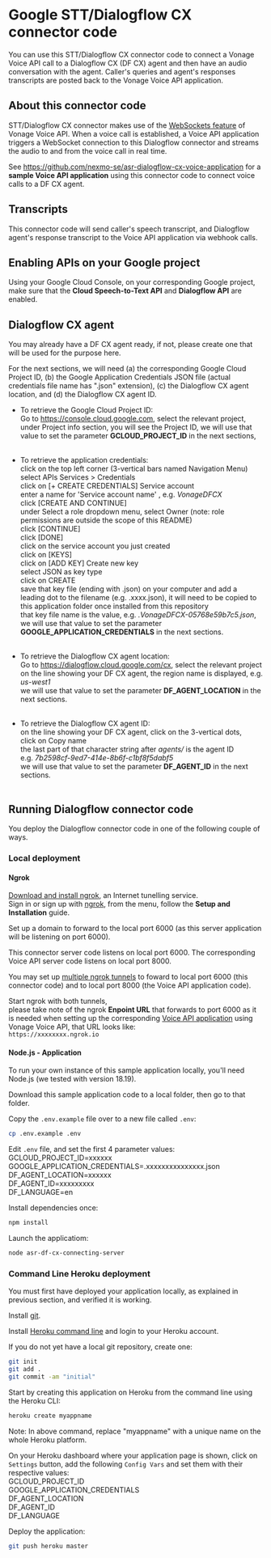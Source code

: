 # Google STT/Dialogflow CX connector code

You can use this STT/Dialogflow CX connector code to connect a Vonage Voice API call to a Dialogflow CX (DF CX) agent and then have an audio conversation with the agent. Caller's queries and agent's responses transcripts are posted back to the Vonage Voice API application.

## About this connector code

STT/Dialogflow CX connector makes use of the [WebSockets feature](https://developer.vonage.com/en/voice/voice-api/concepts/websockets) of Vonage Voice API. When a voice call is established, a Voice API application triggers a WebSocket connection to this Dialogflow connector and streams the audio to and from the voice call in real time.

See https://github.com/nexmo-se/asr-dialogflow-cx-voice-application for a **sample Voice API application** using this connector code to connect voice calls to a DF CX agent.

## Transcripts

This connector code will send caller's speech transcript, and Dialogflow agent's response transcript to the Voice API application via webhook calls.

## Enabling APIs on your Google project

Using your Google Cloud Console, on your corresponding Google project, make sure that the **Cloud Speech-to-Text API** and **Dialogflow API** are enabled.

## Dialogflow CX agent

You may already have a DF CX agent ready, if not, please create one that will be used for the purpose here.

For the next sections, we will need (a) the corresponding Google Cloud Project ID, (b) the Google Application Credentials JSON file (actual credentials file name has ".json" extension), (c) the Dialogflow CX agent location, and (d) the Dialogflow CX agent ID.

- To retrieve the Google Cloud Project ID:</br>
Go to https://console.cloud.google.com, select the relevant project, under Project info section, you will see the Project ID, we will use that value to set the parameter **GCLOUD_PROJECT_ID** in the next sections,</br></br>

- To retrieve the application credentials:</br>
click on the top left corner (3-vertical bars named Navigation Menu)</br>
select APIs Services > Credentials</br>
click on [+ CREATE CREDENTIALS] Service account</br>
enter a name for 'Service account name' , e.g. *VonageDFCX*</br>
click [CREATE AND CONTINUE]</br>
under Select a role dropdown menu, select Owner (note: role permissions are outside the scope of this README)</br>
click [CONTINUE]</br>
click [DONE]</br>
click on the service account you just created</br>
click on [KEYS]</br>
click on [ADD KEY] Create new key</br>
select JSON as key type</br>
click on CREATE</br>
save that key file (ending with .json) on your computer and add a leading dot to the filename (e.g. .xxxx.json), it will need to be copied to this application folder once installed from this repository</br>
that key file name is the value, e.g. *.VonageDFCX-05768e59b7c5.json*,  
we will use that value to set the parameter **GOOGLE_APPLICATION_CREDENTIALS** in the next sections.</br></br>

- To retrieve the Dialogflow CX agent location:</br>
Go to https://dialogflow.cloud.google.com/cx, select the relevant project</br>
on the line showing your DF CX agent, the region name is displayed, e.g. *us-west1*</br>
we will use that value to set the parameter **DF_AGENT_LOCATION** in the next sections.</br></br>

- To retrieve the Dialogflow CX agent ID:</br>
on the line showing your DF CX agent, click on the 3-vertical dots,</br>
click on Copy name</br>
the last part of that character string after *agents/* is the agent ID</br>
e.g. *7b2598cf-9ed7-414e-8b6f-c1bf8f5dabf5*</br>
we will use that value to set the parameter **DF_AGENT_ID** in the next sections.</br></br>

## Running Dialogflow connector code

You deploy the Dialogflow connector code in one of the following couple of ways.

### Local deployment

#### Ngrok

[Download and install ngrok](https://ngrok.com/download), an Internet tunelling service.</br>
Sign in or sign up with [ngrok](https://ngrok.com/), from the menu, follow the **Setup and Installation** guide.

Set up a domain to forward to the local port 6000 (as this server application will be listening on port 6000).

This connector server code listens on local port 6000.
The corresponding Voice API server code listens on local port 8000.

You may set up [multiple ngrok tunnels](https://ngrok.com/docs/ngrok-agent/config/#tunnel-definition) to foward to local port 6000 (this connector code) and to local port 8000 (the Voice API application code).

Start ngrok with both tunnels,</br>
please take note of the ngrok **Enpoint URL** that forwards to port 6000 as it is needed when setting up the corresponding [Voice API application](https://github.com/nexmo-se/asr-dialogflow-cx-sample-voice-application) using Vonage Voice API,
that URL looks like:</br>
`https://xxxxxxxx.ngrok.io`

#### Node.js - Application

To run your own instance of this sample application locally, you'll need Node.js (we tested with version 18.19).

Download this sample application code to a local folder, then go to that folder.

Copy the `.env.example` file over to a new file called `.env`:
```bash
cp .env.example .env
```

Edit `.env` file, and set the first 4 parameter values:</br>
GCLOUD_PROJECT_ID=xxxxxx </br>
GOOGLE_APPLICATION_CREDENTIALS=.xxxxxxxxxxxxxxx.json</br>
DF_AGENT_LOCATION=xxxxxx<br>
DF_AGENT_ID=xxxxxxxxx<br>
DF_LANGUAGE=en<br>

Install dependencies once:
```bash
npm install
```

Launch the applicatiom:
```bash
node asr-df-cx-connecting-server
```

### Command Line Heroku deployment

You must first have deployed your application locally, as explained in previous section, and verified it is working.

Install [git](https://git-scm.com/downloads).

Install [Heroku command line](https://devcenter.heroku.com/categories/command-line) and login to your Heroku account.

If you do not yet have a local git repository, create one:</br>
```bash
git init
git add .
git commit -am "initial"
```

Start by creating this application on Heroku from the command line using the Heroku CLI:

```bash
heroku create myappname
```

Note: In above command, replace "myappname" with a unique name on the whole Heroku platform.

On your Heroku dashboard where your application page is shown, click on `Settings` button,
add the following `Config Vars` and set them with their respective values:</br>
GCLOUD_PROJECT_ID</br>
GOOGLE_APPLICATION_CREDENTIALS</br>
DF_AGENT_LOCATION<br>
DF_AGENT_ID<br>
DF_LANGUAGE<br>


Deploy the application:

```bash
git push heroku master
```
